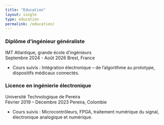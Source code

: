 ```yaml
---
title: "Education"
layout: single
type: education
permalink: /education/
---
```


### Diplôme d’ingénieur généraliste 
IMT Atlantique, grande école d’ingénieurs  
Septembre 2024 - Août 2026
Brest, France    
- Cours suivis : Intégration électronique – de l’algorithme au prototype, dispositifs médicaux connectés.

### Licence en ingénierie électronique
Université Technologique de Pereira  
Février 2019 – Décembre 2023
Pereira, Colombie
- Cours suivis : Microcontrôleurs, FPGA, traitement numérique du signal, électronique analogique et numérique.
